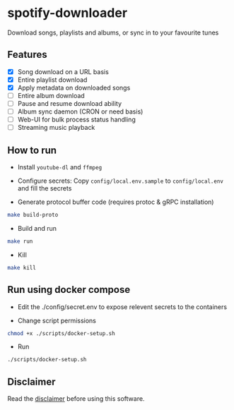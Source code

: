 # spotify-downloader
Download songs, playlists and albums, or sync in to your favourite tunes

## Features

- [X] Song download on a URL basis
- [X] Entire playlist download
- [X] Apply metadata on downloaded songs
- [ ] Entire album download
- [ ] Pause and resume download ability
- [ ] Album sync daemon (CRON or need basis)
- [ ] Web-UI for bulk process status handling
- [ ] Streaming music playback

## How to run

* Install `youtube-dl` and `ffmpeg`

* Configure secrets: Copy `config/local.env.sample` to `config/local.env` and fill the secrets

* Generate protocol buffer code (requires protoc & gRPC installation)

```sh
make build-proto
```

* Build and run
```sh
make run
```

* Kill

```sh
make kill
```

## Run using docker compose

* Edit the ./config/secret.env to expose relevent secrets to the containers

* Change script permissions

```sh
chmod +x ./scripts/docker-setup.sh
```

* Run

```sh
./scripts/docker-setup.sh
```

## Disclaimer
Read the [disclaimer](disclaimer.md) before using this software.
